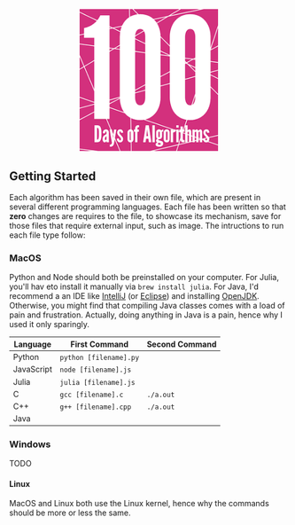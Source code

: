 
<div align="center">
  <img src="days_of_algorithm.png" alt="image" width=250>
</div>




## Getting Started

Each algorithm has been saved in their own file, which are present in several different programming languages. Each file has been written so that __zero__ changes are requires to the file, to showcase its mechanism, save for those files that require external input, such as image. The intructions to run each file type follow:

### MacOS

Python and Node should both be preinstalled on your computer. For Julia, you'll hav eto install it manually via `brew install julia`. For Java, I'd recommend a an IDE like [IntelliJ](https://www.jetbrains.com/idea/download/?fromIDE=#section=mac) (or [Eclipse](https://www.eclipse.org/downloads/)) and installing [OpenJDK](https://jdk.java.net/18/). Otherwise, you might find that compiling Java classes comes with a load of pain and frustration. Actually, doing anything in Java is a pain, hence why I used it only sparingly. 

| Language   | First Command          | Second Command |
|------------|------------------------|----------------|
| Python     | `python [filename].py` |                |
| JavaScript | `node [filename].js`   |                |
| Julia      | `julia [filename].js`  |                |
| C          | `gcc [filename].c`     | `./a.out`      |
| C++        | `g++ [filename].cpp`   | `./a.out`      |
| Java       |                        |                |


### Windows

TODO

#### Linux

MacOS and Linux both use the Linux kernel, hence why the commands should be more or less the same. 
